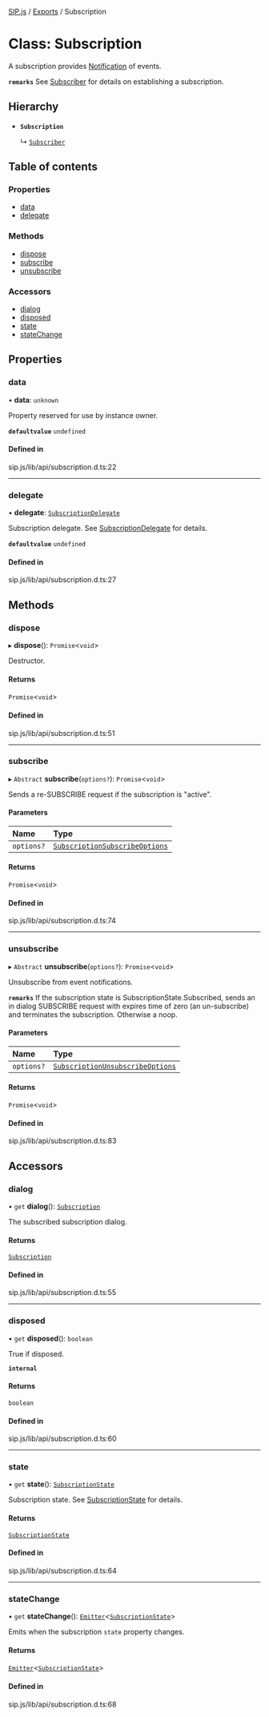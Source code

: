 [SIP.js](../README.md) / [Exports](../modules.md) / Subscription

# Class: Subscription

A subscription provides [Notification](Notification.md) of events.

**`remarks`**
See [Subscriber](Subscriber.md) for details on establishing a subscription.

## Hierarchy

- **`Subscription`**

  ↳ [`Subscriber`](Subscriber.md)

## Table of contents

### Properties

- [data](Subscription.md#data)
- [delegate](Subscription.md#delegate)

### Methods

- [dispose](Subscription.md#dispose)
- [subscribe](Subscription.md#subscribe)
- [unsubscribe](Subscription.md#unsubscribe)

### Accessors

- [dialog](Subscription.md#dialog)
- [disposed](Subscription.md#disposed)
- [state](Subscription.md#state)
- [stateChange](Subscription.md#statechange)

## Properties

### data

• **data**: `unknown`

Property reserved for use by instance owner.

**`defaultvalue`** `undefined`

#### Defined in

sip.js/lib/api/subscription.d.ts:22

___

### delegate

• **delegate**: [`SubscriptionDelegate`](../interfaces/SubscriptionDelegate.md)

Subscription delegate. See [SubscriptionDelegate](../interfaces/SubscriptionDelegate.md) for details.

**`defaultvalue`** `undefined`

#### Defined in

sip.js/lib/api/subscription.d.ts:27

## Methods

### dispose

▸ **dispose**(): `Promise`<`void`\>

Destructor.

#### Returns

`Promise`<`void`\>

#### Defined in

sip.js/lib/api/subscription.d.ts:51

___

### subscribe

▸ `Abstract` **subscribe**(`options?`): `Promise`<`void`\>

Sends a re-SUBSCRIBE request if the subscription is "active".

#### Parameters

| Name | Type |
| :------ | :------ |
| `options?` | [`SubscriptionSubscribeOptions`](../interfaces/SubscriptionSubscribeOptions.md) |

#### Returns

`Promise`<`void`\>

#### Defined in

sip.js/lib/api/subscription.d.ts:74

___

### unsubscribe

▸ `Abstract` **unsubscribe**(`options?`): `Promise`<`void`\>

Unsubscribe from event notifications.

**`remarks`**
If the subscription state is SubscriptionState.Subscribed, sends an in dialog SUBSCRIBE request
with expires time of zero (an un-subscribe) and terminates the subscription.
Otherwise a noop.

#### Parameters

| Name | Type |
| :------ | :------ |
| `options?` | [`SubscriptionUnsubscribeOptions`](../interfaces/SubscriptionUnsubscribeOptions.md) |

#### Returns

`Promise`<`void`\>

#### Defined in

sip.js/lib/api/subscription.d.ts:83

## Accessors

### dialog

• `get` **dialog**(): [`Subscription`](../interfaces/Subscription.md)

The subscribed subscription dialog.

#### Returns

[`Subscription`](../interfaces/Subscription.md)

#### Defined in

sip.js/lib/api/subscription.d.ts:55

___

### disposed

• `get` **disposed**(): `boolean`

True if disposed.

**`internal`**

#### Returns

`boolean`

#### Defined in

sip.js/lib/api/subscription.d.ts:60

___

### state

• `get` **state**(): [`SubscriptionState`](../enums/SubscriptionState.md)

Subscription state. See [SubscriptionState](../enums/SubscriptionState.md) for details.

#### Returns

[`SubscriptionState`](../enums/SubscriptionState.md)

#### Defined in

sip.js/lib/api/subscription.d.ts:64

___

### stateChange

• `get` **stateChange**(): [`Emitter`](../interfaces/Emitter.md)<[`SubscriptionState`](../enums/SubscriptionState.md)\>

Emits when the subscription `state` property changes.

#### Returns

[`Emitter`](../interfaces/Emitter.md)<[`SubscriptionState`](../enums/SubscriptionState.md)\>

#### Defined in

sip.js/lib/api/subscription.d.ts:68
